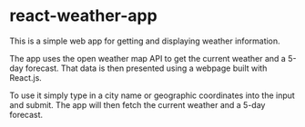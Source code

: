 # react-weather-app

This is a simple web app for getting and displaying weather information.

The app uses the open weather map API to get the current weather and a 5-day forecast.
That data is then presented using a webpage built with React.js.

To use it simply type in a city name or geographic coordinates into the input and submit.
The app will then fetch the current weather and a 5-day forecast.
